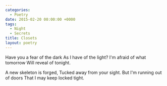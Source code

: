 ```yaml
---
categories:
  - Poetry
date: 2015-02-20 00:00:00 +0000
tags:
  - Night
  - Secrets
title: Closets
layout: poetry
---
```


Have you a fear of the dark
As I have of the light?
I'm afraid of what tomorrow
Will reveal of tonight.

A new skeleton is forged,
Tucked away from your sight.
But I'm running out of doors
That I may keep locked tight.
